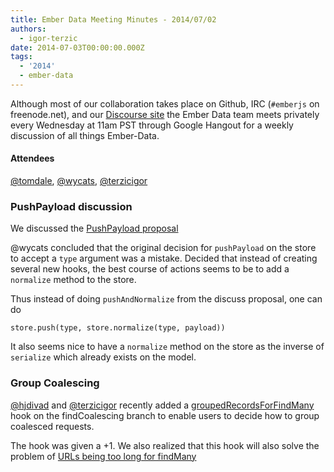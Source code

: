 ```yaml
---
title: Ember Data Meeting Minutes - 2014/07/02
authors:
  - igor-terzic
date: 2014-07-03T00:00:00.000Z
tags:
  - '2014'
  - ember-data
---
```



Although most of our collaboration takes place on Github, IRC
(`#emberjs` on freenode.net), and our [Discourse site](http://discuss.emberjs.com/)
the Ember Data team meets privately every
Wednesday at 11am PST through Google Hangout for a weekly
discussion of all things Ember-Data.

#### Attendees

<!--   [@ebryn](https://twitter.com/ebryn),
  [@krisselden](https://twitter.com/krisselden),
  [@machty](https://twitter.com/machty),
  [@rwjblue](https://twitter.com/rwjblue),
  [@trek](https://twitter.com/trek),
  [@stefanpenner](https://twitter.com/stefanpenner),
  [@wagenet](https://twitter.com/wagenet),
  [@tomdale](https://twitter.com/tomdale),
  [@wifelette](https://twitter.com/wifelette),
  [@wycats](https://twitter.com/wycats)
  [@hjdivad](https://twitter.com/hjdivad)
  [@terzicigor](https://twitter.com/terzicigor) -->

[@tomdale](https://twitter.com/tomdale),
[@wycats](https://twitter.com/wycats),
[@terzicigor](https://twitter.com/terzicigor)

### PushPayload discussion
We discussed the [PushPayload proposal](http://discuss.emberjs.com/t/adding-a-function-to-ed-store-to-normalize-push-a-single-type/5321)

@wycats concluded that the original decision for `pushPayload` on the store to accept a `type` argument was a mistake.
Decided that instead of creating several new hooks, the best course of actions seems to be to add a `normalize` method to the store.

Thus instead of doing `pushAndNormalize` from the discuss proposal, one can do

`store.push(type, store.normalize(type, payload))`

It also seems nice to have a `normalize` method on the store as the inverse of `serialize` which already exists on the model.

### Group Coalescing
[@hjdivad](https://twitter.com/hjdivad) and [@terzicigor](https://twitter.com/terzicigor) recently added a
[groupedRecordsForFindMany](https://github.com/emberjs/data/commit/60b518e5b012c9dc1427256d635f46fc91bee019) hook on the findCoalescing
branch to enable users to decide how to group coalesced requests.

The hook was given a +1. We also realized that this hook will also solve the problem of [URLs being too long for findMany](https://github.com/emberjs/data/issues/651)





